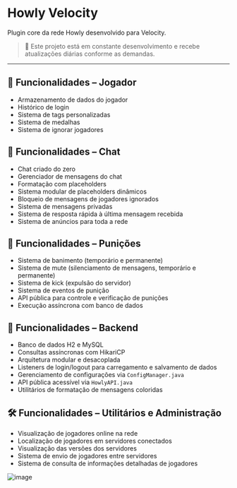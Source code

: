 # Howly Velocity

Plugin core da rede Howly desenvolvido para Velocity.

> 🚧 Este projeto está em constante desenvolvimento e recebe atualizações diárias conforme as demandas.

---

## 👤 Funcionalidades – Jogador
- Armazenamento de dados do jogador
- Histórico de login
- Sistema de tags personalizadas
- Sistema de medalhas
- Sistema de ignorar jogadores

## 💬 Funcionalidades – Chat
- Chat criado do zero
- Gerenciador de mensagens do chat
- Formatação com placeholders
- Sistema modular de placeholders dinâmicos
- Bloqueio de mensagens de jogadores ignorados
- Sistema de mensagens privadas
- Sistema de resposta rápida à última mensagem recebida
- Sistema de anúncios para toda a rede

## 🚫 Funcionalidades – Punições
- Sistema de banimento (temporário e permanente)
- Sistema de mute (silenciamento de mensagens, temporário e permanente)
- Sistema de kick (expulsão do servidor)
- Sistema de eventos de punição
- API pública para controle e verificação de punições
- Execução assíncrona com banco de dados

## 🧠 Funcionalidades – Backend
- Banco de dados H2 e MySQL
- Consultas assíncronas com HikariCP
- Arquitetura modular e desacoplada
- Listeners de login/logout para carregamento e salvamento de dados
- Gerenciamento de configurações via `ConfigManager.java`
- API pública acessível via `HowlyAPI.java`
- Utilitários de formatação de mensagens coloridas

## 🛠️ Funcionalidades – Utilitários e Administração
- Visualização de jogadores online na rede
- Localização de jogadores em servidores conectados
- Visualização das versões dos servidores
- Sistema de envio de jogadores entre servidores
- Sistema de consulta de informações detalhadas de jogadores



![image](https://github.com/user-attachments/assets/c46cd147-bb29-438c-9d3f-69fb110362ff)
